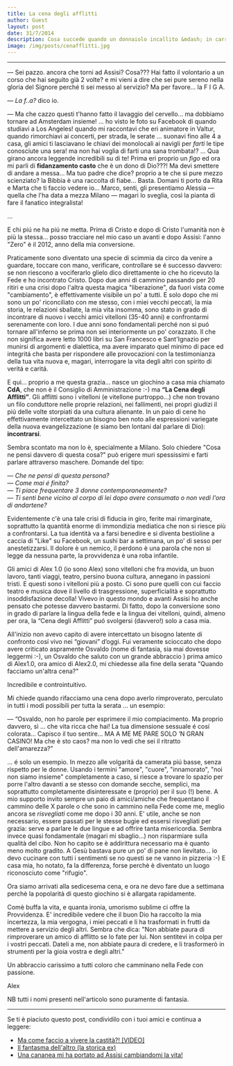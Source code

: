 ```yaml
---
title: La cena degli afflitti
author: Guest
layout: post
date: 31/7/2014
description: Cosa succede quando un donnaiolo incallito &mdash; in carriera  &mdash; che fa la bella vita di Milano incontra Gesù Cristo? Cosa succede quando incomincia a seguire il Signore? E cosa penseranno i suoi amici compagni di movida?! ... nascono le cene degli afflitti  &mdash; tra diavoli e acqua santa  &mdash; bon appétit!
image: /img/posts/cenafflitti.jpg
---
```


---

&mdash;   Sei pazzo. ancora che torni ad Assisi? Cosa??? Hai fatto il volontario a un corso che hai seguito già 2 volte? e mi vieni a dire che sei pure sereno nella gloria del Signore perché ti sei messo al servizio? Ma per favore… la F I G A.
 
&mdash;   *La f..a?*  dico io.
 
&mdash;  Ma che cazzo questi t'hanno fatto il lavaggio del cervello... ma dobbiamo tornare ad Amsterdam insieme! ... ho visto le foto su Facebook di quando studiavi a Los Angeles! quando mi raccontavi che eri animatore in Valtur, quando rimorchiavi ai concerti, per strada, le serate ... suonavi fino alle 4 a casa, gli amici ti lasciavano le chiavi dei monolocali ai navigli per *farti* le tipe conosciute una sera! ma non hai voglia di farti una sana trombata!? ... Qua girano ancora leggende incredibili su di te!  Prima eri proprio un *figo* ed ora mi parli di **fidanzamento casto** che è un dono di Dio???! Ma devi smettere di andare a messa... Ma tuo padre che dice? proprio a te che si pure mezzo scienziato? la Bibbia è una raccolta di fiabe... Basta. Domani ti porto da Rita e Marta che ti faccio vedere io... Marco, senti, gli presentiamo Alessia &mdash; quella che l'ha data a mezza Milano &mdash;  magari lo sveglia, così la pianta di fare il fanatico integralista! 

...

E chi piú ne ha piú ne metta. Prima di Cristo e dopo di Cristo l'umanità non è più la stessa... posso tracciare nel mio caso un avanti e dopo Assisi: l'anno "Zero" è il 2012, anno della mia conversione.


Praticamente sono diventato una specie di scimmia da circo da venire a guardare, toccare con mano, verificare, controllare se é successo davvero: se non riescono a vociferarlo glielo dico direttamente io che ho ricevuto la Fede e ho incontrato Cristo. Dopo due anni di cammino passando per 20 ritiri e una crisi dopo l'altra questa magica "liberazione", da fuori vista come "cambiamento", è effettivamente visibile un po' a tutti. E solo dopo che mi sono un po' riconciliato con me stesso, con i miei vecchi peccati, la mia storia, le relazioni sballate, la mia vita insomma, sono stato in grado di incontrare di nuovo i vecchi amici vitelloni (35-40 anni) e confrontarmi serenamente con loro. I due anni sono fondamentali perché non si puó tornare all'inferno se prima non sei interiormente un po' corazzato. Il che non significa avere letto 1000 libri su San Francesco e Sant'Ignazio per munirsi di argomenti e dialettica, ma avere imparato quel minimo di pace ed integritá che basta per rispondere alle provocazioni con la testimonianza della tua vita nuova e, magari, interrogare la vita degli altri con spirito di veritá e caritá. 


E qui... proprio a me questa grazia... nasce un giochino a casa mia chiamato **CdA**,  che non è il Consiglio di Amministrazione :-) ma  **“La Cena degli Afflitti”**. Gli afflitti sono i vitelloni (e vitellone purtroppo...) che non trovano un filo conduttore nelle proprie relazioni, nei fallimenti, nei propri giudizi il piú delle volte storpiati da una cultura alienante. In un paio di cene ho effettivamente intercettato un bisogno ben noto alle espressioni variegate della nuova evangelizzazione (e siamo ben lontani dal parlare di Dio): **incontrarsi**. 

Sembra scontato ma non lo è, specialmente a Milano. Solo chiedere "Cosa ne pensi davvero di questa cosa?" può erigere muri spessissimi e farti parlare attraverso maschere. Domande del tipo:

&mdash; *Che ne pensi di questa persona?* <br>
&mdash; *Come mai é finita?*  <br>
&mdash; *Ti piace frequentare 3 donne contemporaneamente?*  <br>
&mdash; *Ti senti bene vicino al corpo di lei dopo avere consumato o non vedi l'ora di andartene?* 

Evidentemente c'è una tale crisi di fiducia in giro, ferite mai rimarginate, soprattutto la quantità enorme di immondizia mediatica che non si riesce più a confrontarsi. La tua identità va a farsi benedire e si diventa bestioline a caccia di "Like" su Facebook, un sushi bar a settimana, un po' di sesso per anestetizzarsi. Il dolore è un nemico, il perdono è una parola che non si legge da nessuna parte, la provvidenza è una roba infantile.


Gli amici di Alex 1.0 (io sono Alex) sono vitelloni che fra movida, un buon lavoro, tanti viaggi, teatro, persino buona cultura, annegano in passioni tristi. E questi sono i vitelloni più a posto. Ci sono pure quelli con cui faccio teatro e musica dove il livello di trasgressione, superficialità e soprattutto insoddisfazione decolla! Vivevo in questo mondo e avanti Assisi ho anche pensato che potesse davvero bastarmi. Di fatto, dopo la conversione sono in grado di parlare la lingua della fede e la lingua dei vitelloni, quindi, almeno per ora, la “Cena degli Afflitti” puó svolgersi (davvero!) solo a casa mia. 

All'inizio non avevo capito di avere intercettato un bisogno latente di confronto cosí vivo nei “giovani” d’oggi. Fui veramente scioccato che dopo avere criticato aspramente Osvaldo (nome di fantasia, sia mai dovesse leggermi :-), un  Osvaldo che saluto con un grande abbraccio ) prima amico di Alex1.0, ora amico di Alex2.0, mi chiedesse alla fine della serata "Quando facciamo un'altra cena?" 

Incredibile e controintuitivo. 

Mi chiede quando rifacciamo una cena dopo averlo rimproverato, perculato in tutti i modi possibili per tutta la serata ... un esempio: 

&mdash; “Osvaldo, non ho parole per esprimere il mio compiacimento. Ma proprio davvero, sì ... che vita ricca che hai! La tua dimensione sessuale é cosí colorata… Capisco il tuo sentire… MA A ME ME PARE SOLO ‘N GRAN CASINO! Ma che è sto caos? ma non lo vedi che sei il ritratto dell'amarezza?”

 ... é solo un esempio. In mezzo alle volgaritá da camerata piú basse, senza rispetto per le donne. Usando i termini "amore", "cuore", "innamorato", "noi non siamo insieme" completamente a caso, si riesce a trovare lo spazio per porre l'altro davanti a se stesso con domande secche, semplici, ma soprattutto completamente disinteressate e (proprio) per il suo (!) bene. A mio supporto invito sempre un paio di amici/amiche che frequentano il cammino delle X parole o che sono in cammino nella Fede come me, meglio ancora se *risvegliati* come me dopo i 30 anni. E' utile, anche se non necessario, essere passati per le stesse bugie ed essersi risvegliati per grazia: serve a parlare le due lingue e ad offrire tanta misericordia. Sembra invece quasi fondamentale (magari mi sbaglio...) non risparmiare sulla qualità del cibo. Non ho capito se è addirittura necessario ma è quanto meno molto gradito. A Gesù bastava pure un po' di pane non lievitato... io devo cucinare con tutti i sentimenti se no questi se ne vanno in pizzeria :-) E casa mia, ho notato, fa la differenza, forse perchè è diventato un luogo riconosciuto come "rifugio".


Ora siamo arrivati alla sedicesema cena, e ora ne devo fare due a settimana perchè la popolarità di questo giochino si è allargata rapidamente. 

Comè buffa la vita, e quanta ironia, umorismo sublime ci offre la Provvidenza. E' incredibile vedere che il buon Dio ha raccolto la mia incertezza, la mia vergogna, i miei peccati e li ha trasformati in frutti da mettere a servizio degli altri. Sembra che dica: "Non abbiate paura di rimproverare un amico di afflitto se lo fate per lui. Non sentitevi in colpa per i vostri peccati. Dateli a me, non abbiate paura di credere, e  li trasformerò in strumenti per la gioia vostra e degli altri." 

Un abbraccio carissimo a tutti coloro che camminano nella Fede con passione.

Alex

NB tutti i nomi presenti nell'articolo sono puramente di fantasia.

---

Se ti è piaciuto questo post, condividilo con i tuoi amici e continua a leggere:

- [Ma come faccio a vivere la castità?! [VIDEO]](http://5p2p.it/2014/01/21/ma-come-vivere-la-castita.html)
- [Il fantasma dell'altro (la storica ex)](http://5p2p.it/2014/02/03/il-fantasma-dell-altro.html)
- [Una cananea mi ha portato ad Assisi cambiandomi la vita!](http://5p2p.it/2013/07/03/una-cananea-assisi.html)
